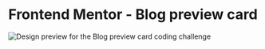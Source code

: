 # Frontend Mentor - Blog preview card

![Design preview for the Blog preview card coding challenge]()

